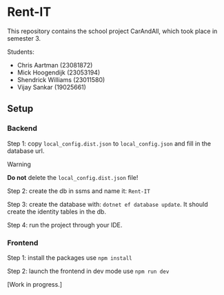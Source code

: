 # Rent-IT
This repository contains the school project CarAndAll, which took place in semester 3.

Students:
- Chris Aartman (23081872)
- Mick Hoogendijk (23053194)
- Shendrick Williams (23011580)
- Vijay Sankar (19025661)

## Setup

### Backend

Step 1: copy `local_config.dist.json` to `local_config.json` and fill in the database url.

> [!WARNING]
> **Do not** delete the `local_config.dist.json` file!

Step 2: create the db in ssms and name it: `Rent-IT` 

Step 3: create the database with: `dotnet ef database update`. It should create the identity tables in the db.

Step 4: run the project through your IDE.

### Frontend

Step 1: install the packages use `npm install`

Step 2: launch the frontend in dev mode use `npm run dev`

[Work in progress.]
